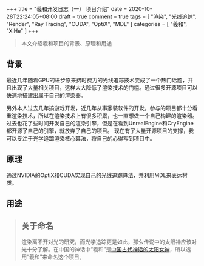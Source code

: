 +++
title = "羲和开发日志（一） 项目介绍"
date = 2020-10-28T22:24:05+08:00
draft = true
comment = true
tags = [ "渲染", "光线追踪", "Render", "Ray Tracing", "CUDA", "OptiX", "MDL" ]
categories = [ "羲和", "XiHe" ]
+++

> 本文介绍羲和项目的背景、原理和用途

## 背景

最近几年随着GPU的进步原来费时费力的光线追踪技术变成了一个热门话题，并且出现了大量相关项目，这样大大降低了渲染技术的门槛。通过很多开源项目可以快速地搭建出属于自己的渲染器。

另外本人过去几年搞游戏开发，近几年从事家装软件的开发，参与的项目都十分看重渲染技术，所以在渲染技术上有很多积累，也一直想做一个自己构建的渲染器。
过去也花了些时间开发自己的渲染引擎，但是在看到UnrealEngine和CryEngine都开源了自己的引擎，就放弃了自己的项目。
现在有了大量开源项目的支撑，我可以专注于光学追踪渲染核心算法，将自己的心得写到项目中。

## 原理

通过NVIDIA的OptiX和CUDA实现自己的光线追踪算法，并利用MDL来表达材质。

## 用途

> ## 关于命名
> 
> 渲染离不开对光的研究，而光学追踪更是如此，那么传说中的太阳神应该对光十分了解。在中国的神话中“羲和”是[中国古代神话的太阳女神](https://baike.baidu.com/item/%E7%BE%B2%E5%92%8C/278594)，所以选用“羲和”来命名这个项目。
